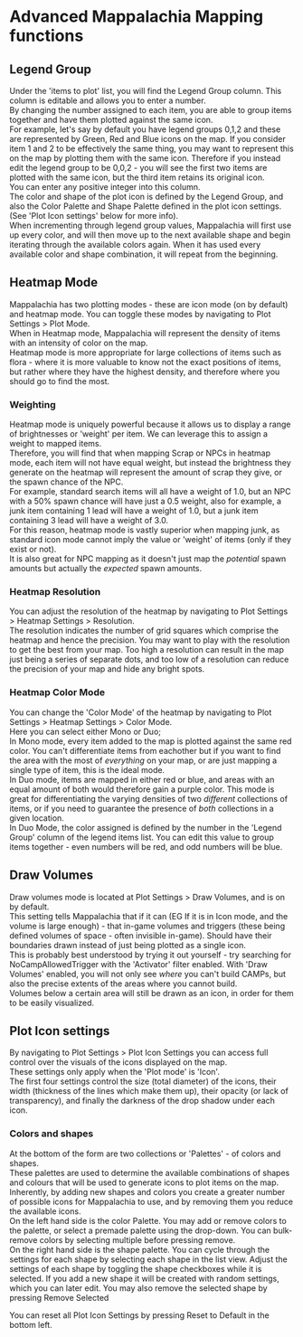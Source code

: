 # Advanced Mappalachia Mapping functions

## Legend Group
Under the 'items to plot' list, you will find the Legend Group column. This column is editable and allows you to enter a number.<br/>
By changing the number assigned to each item, you are able to group items together and have them plotted against the same icon.<br/>
For example, let's say by default you have legend groups 0,1,2 and these are represented by Green, Red and Blue icons on the map. If you consider item 1 and 2 to be effectively the same thing, you may want to represent this on the map by plotting them with the same icon. Therefore if you instead edit the legend group to be 0,0,2 - you will see the first two items are plotted with the same icon, but the third item retains its original icon.<br/>
You can enter any positive integer into this column.<br/>
The color and shape of the plot icon is defined by the Legend Group, and also the Color Palette and Shape Palette defined in the plot icon settings. (See 'Plot Icon settings' below for more info).<br/>
When incrementing through legend group values, Mappalachia will first use up every color, and will then move up to the next available shape and begin iterating through the available colors again. When it has used every available color and shape combination, it will repeat from the beginning.

## Heatmap Mode
Mappalachia has two plotting modes - these are icon mode (on by default) and heatmap mode. You can toggle these modes by navigating to Plot Settings > Plot Mode.<br/>
When in Heatmap mode, Mappalachia will represent the density of items with an intensity of color on the map.<br/>
Heatmap mode is more appropriate for large collections of items such as flora - where it is more valuable to know not the exact positions of items, but rather where they have the highest density, and therefore where you should go to find the most.<br/>

### Weighting
Heatmap mode is uniquely powerful because it allows us to display a range of brightnesses or 'weight' per item. We can leverage this to assign a weight to mapped items.<br/>
Therefore, you will find that when mapping Scrap or NPCs in heatmap mode, each item will not have equal weight, but instead the brightness they generate on the heatmap will represent the amount of scrap they give, or the spawn chance of the NPC.<br/>
For example, standard search items will all have a weight of 1.0, but an NPC  with a 50% spawn chance will have just a 0.5 weight, also for example, a junk item containing 1 lead will have a weight of 1.0, but a junk item containing 3 lead will have a weight of 3.0.<br/>
For this reason, heatmap mode is vastly superior when mapping junk, as standard icon mode cannot imply the value or 'weight' of items (only if they exist or not).<br/>
It is also great for NPC mapping as it doesn't just map the *potential* spawn amounts but actually the *expected* spawn amounts.

### Heatmap Resolution
You can adjust the resolution of the heatmap by navigating to Plot Settings > Heatmap Settings > Resolution.<br/>
The resolution indicates the number of grid squares which comprise the heatmap and hence the precision. You may want to play with the resolution to get the best from your map. Too high a resolution can result in the map just being a series of separate dots, and too low of a resolution can reduce the precision of your map and hide any bright spots.

### Heatmap Color Mode
You can change the 'Color Mode' of the heatmap by navigating to Plot Settings > Heatmap Settings > Color Mode.<br/>
Here you can select either Mono or Duo;<br/>
In Mono mode, every item added to the map is plotted against the same red color. You can't differentiate items from eachother but if you want to find the area with the most of *everything* on your map, or are just mapping a single type of item, this is the ideal mode.<br/>
In Duo mode, items are mapped in either red or blue, and areas with an equal amount of both would therefore gain a purple color. This mode is great for differentiating the varying densities of two *different* collections of items, or if you need to guarantee the presence of *both* collections in a given location.<br/>
In Duo Mode, the color assigned is defined by the number in the 'Legend Group' column of the legend items list. You can edit this value to group items together - even numbers will be red, and odd numbers will be blue.

## Draw Volumes
Draw volumes mode is located at Plot Settings > Draw Volumes, and is on by default.<br/>
This setting tells Mappalachia that if it can (EG If it is in Icon mode, and the volume is large enough) - that in-game volumes and triggers (these being defined volumes of space - often invisible in-game). Should have their boundaries drawn instead of just being plotted as a single icon.<br/>
This is probably best understood by trying it out yourself - try searching for NoCampAllowedTrigger with the 'Activator' filter enabled. With 'Draw Volumes' enabled, you will not only see *where* you can't build CAMPs, but also the precise extents of the areas where you cannot build.<br/>
Volumes below a certain area will still be drawn as an icon, in order for them to be easily visualized.

## Plot Icon settings
By navigating to Plot Settings > Plot Icon Settings you can access full control over the visuals of the icons displayed on the map.<br/>
These settings only apply when the 'Plot mode' is 'Icon'.<br/>
The first four settings control the size (total diameter) of the icons, their width (thickness of the lines which make them up), their opacity (or lack of transparency), and finally the darkness of the drop shadow under each icon.<br/>

### Colors and shapes
At the bottom of the form are two collections or 'Palettes' - of colors and shapes.<br/>
These palettes are used to determine the available combinations of shapes and colours that will be used to generate icons to plot items on the map. Inherently, by adding new shapes and colors you create a greater number of possible icons for Mappalachia to use, and by removing them you reduce the available icons.<br/>
On the left hand side is the color Palette. You may add or remove colors to the palette, or select a premade palette using the drop-down. You can bulk-remove colors by selecting multiple before pressing remove.<br/>
On the right hand side is the shape palette. You can cycle through the settings for each shape by selecting each shape in the list view. Adjust the settings of each shape by toggling the shape checkboxes while it is selected. If you add a new shape it will be created with random settings, which you can later edit. You may also remove the selected shape by pressing Remove Selected<br/>

You can reset all Plot Icon Settings by pressing Reset to Default in the bottom left.
